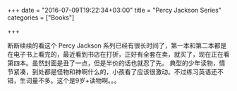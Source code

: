 +++
date = "2016-07-09T19:22:34+03:00"
title = "Percy Jackson Series"
categories = ["Books"]

+++

断断续续的看这个 Percy Jackson 系列已经有很长时间了，第一本和第二本都是在电子书上看完的，最近看到书店在打折，正好有全套在卖，就买了，现在正在看第四本。虽然封面是丑了一点，但是半价的话也就忍了先。
典型的少年读物，情节紧凑，到处都是怪物和神啊什么的，小孩看了应该很激动。不过练习英语还不错，生词量不多。这个是9岁+读物啊。。。
